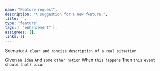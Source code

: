 ```yaml
---
name: "Feature request",
description: "A suggestion for a new feature.",
title: "",
type: "feature"
tags: [ "enhancement" ],
assignees: [],
links: []
---
```


Scenario: `A clear and concise description of a real situation`

Given `an idea` 
And `some other notion`
When `this happens`
Then `this event` `should (not) occur`
